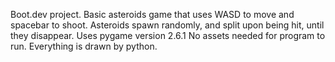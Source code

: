 Boot.dev project.
Basic asteroids game that uses WASD to move and spacebar to shoot. Asteroids spawn randomly, and split upon being hit, until they disappear.
Uses pygame version 2.6.1
No assets needed for program to run. Everything is drawn by python.
